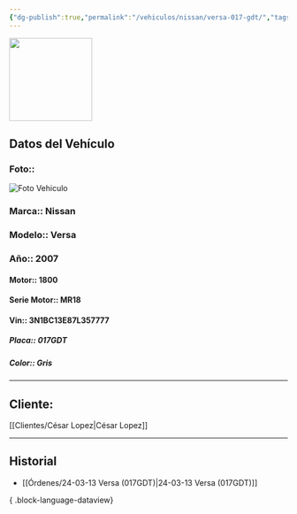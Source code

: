 ```yaml
---
{"dg-publish":true,"permalink":"/vehiculos/nissan/versa-017-gdt/","tags":["Nissan"]}
---
```


<img src="https://lh3.googleusercontent.com/d/137fl3TIZ0-PU8b-Pt0bsjclwHub_u78G" width="150">

## Datos del Vehículo 
### Foto:: 
<img src="https://lh3.googleusercontent.com/d/1HDFyth4PmcQUmeYnf8iYvj9-O07kzVuE" Alt="Foto Vehiculo">

### Marca:: Nissan
### Modelo:: Versa 
### Año:: 2007
#### Motor:: 1800
#### Serie Motor:: MR18
#### Vin:: 3N1BC13E87L357777
##### Placa:: 017GDT
##### Color:: Gris
---

## Cliente:

[[Clientes/César Lopez\|César Lopez]]

---

## Historial

- [[Órdenes/24-03-13 Versa (017GDT)\|24-03-13 Versa (017GDT)]]

{ .block-language-dataview} 